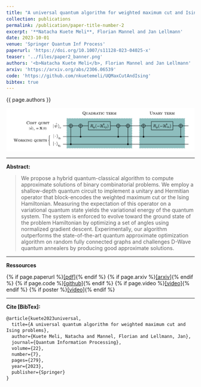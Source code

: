 ```yaml
---
title: "A universal quantum algorithm for weighted maximum cut and Ising problems"
collection: publications
permalink: /publication/paper-title-number-2
excerpt: '**Natacha Kuete Meli**, Florian Mannel and Jan Lellmann'
date: 2023-10-01
venue: 'Springer Quantum Inf Process'
paperurl: 'https://doi.org/10.1007/s11128-023-04025-x'
teaser: '../files/paper2_banner.png'
authors: '<b>Natacha Kuete Meli</b>, Florian Mannel and Jan Lellmann'
arxiv: 'https://arxiv.org/abs/2306.06539'
code: 'https://github.com/nkuetemeli/UQMaxCutAndIsing'
bibtex: true
---
```


{{ page.authors }}

<img src="../files/paper2_banner.png" width='1000'/>

---
**Abstract:**

>We propose a hybrid quantum-classical algorithm to compute approximate solutions of binary combinatorial problems. We employ a shallow-depth quantum circuit to implement a unitary and Hermitian operator that block-encodes the weighted maximum cut or the Ising Hamiltonian. Measuring the expectation of this operator on a variational quantum state yields the variational energy of the quantum system. The system is enforced to evolve toward the ground state of the problem Hamiltonian by optimizing a set of angles using normalized gradient descent. Experimentally, our algorithm outperforms the state-of-the-art quantum approximate optimization algorithm on random fully connected graphs and challenges D-Wave quantum annealers by producing good approximate solutions.

---
**Ressources**

{% if page.paperurl %}<a href=" {{ page.paperurl }} ">[pdf]</a>{% endif %} {% if page.arxiv %}<a href=" {{ page.arxiv }} ">[arxiv]</a>{% endif %} {% if page.code %}<a href=" {{ page.code }} ">[github]</a>{% endif %} {% if page.video %}<a href=" {{ page.video }} ">[video]</a>{% endif %} {% if poster %}<a href=" {{ page.poster }} ">[video]</a>{% endif %}


---
**Cite [BibTex]:**


    @article{kuete2023universal,
      title={A universal quantum algorithm for weighted maximum cut and Ising problems},
      author={Kuete Meli, Natacha and Mannel, Florian and Lellmann, Jan},
      journal={Quantum Information Processing},
      volume={22},
      number={7},
      pages={279},
      year={2023},
      publisher={Springer}
    }

